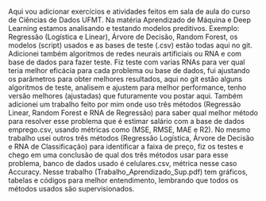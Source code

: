 Aqui vou adicionar exercícios e atividades feitos em sala de aula do curso de Ciências de Dados UFMT.
Na matéria Aprendizado de Máquina e Deep Learning estamos analisando e testando modelos preditivos.
Exemplo: Regressão (Logística e Linear), Árvore de Decisão, Random Forest, os modelos (script) usados e as bases de teste (.csv) estão todas aqui no git.
Adicionei também algoritmos de redes neurais artificiais ou RNA e com base de dados para fazer teste. Fiz teste com varias RNAs para ver qual teria melhor eficácia para cada problema ou base de dados, fui ajustando os parâmetros para obter melhores resultados, aqui no git estão alguns algoritmos de teste, analisem e ajustem para melhor performance, tenho versão melhores (ajustadas) que futuramente vou postar aqui.
Também adicionei um trabalho feito por mim onde uso três métodos (Regressão Linear, Random Forest e RNA de Regressão) para saber qual melhor método para resolver esse problema que é estimar salário com a base de dados emprego.csv, usando métricas como (MSE, RMSE, MAE e R2).
No mesmo trabalho usei outros três métodos (Regressão Logística, Árvore de Decisão e RNA de Classificação) para identificar a faixa de preço, fiz os testes e chego em uma conclusão de qual dos três métodos usar para esse problema, banco de dados usado é celulares.csv, métrica nesse caso Accuracy.
Nesse trabalho (Trabalho_Aprendizado_Sup.pdf) tem gráficos, tabelas e códigos para melhor entendimento, lembrando que todos os métodos usados são supervisionados.       

 
